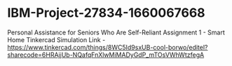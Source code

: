 # IBM-Project-27834-1660067668
Personal Assistance for Seniors Who Are Self-Reliant
Assignment 1 - Smart Home Tinkercad Simulation Link - https://www.tinkercad.com/things/8WC5Id9sxUB-cool-borwo/editel?sharecode=6HRAjjUb-NQafqFnXlwMiMADyGdP_mTOsVWhWtzfegA
